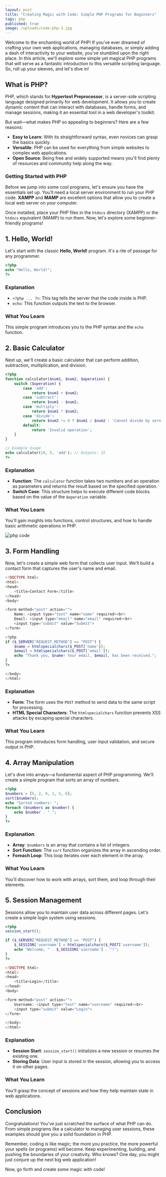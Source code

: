 ```yaml
---
layout: post
title: "Creating Magic with Code: Simple PHP Programs for Beginners"
tags: php
published: true
image: /uploads/code-php-3.jpg
---
```

Welcome to the enchanting world of PHP! If you've ever dreamed of crafting your own web applications, managing databases, or simply adding a dash of interactivity to your website, you've stumbled upon the right place. In this article, we'll explore some simple yet magical PHP programs that will serve as a fantastic introduction to this versatile scripting language. So, roll up your sleeves, and let's dive in!

## What is PHP?

PHP, which stands for **Hypertext Preprocessor**, is a server-side scripting language designed primarily for web development. It allows you to create dynamic content that can interact with databases, handle forms, and manage sessions, making it an essential tool in a web developer's toolkit. 

But wait—what makes PHP so appealing to beginners? Here are a few reasons:

- **Easy to Learn**: With its straightforward syntax, even novices can grasp the basics quickly.
- **Versatile**: PHP can be used for everything from simple websites to complex web applications.
- **Open Source**: Being free and widely supported means you'll find plenty of resources and community help along the way.

### Getting Started with PHP

Before we jump into some cool programs, let's ensure you have the essentials set up. You'll need a local server environment to run your PHP code. **XAMPP** and **MAMP** are excellent options that allow you to create a local web server on your computer. 

Once installed, place your PHP files in the `htdocs` directory (XAMPP) or the `htdocs` equivalent (MAMP) to run them. Now, let's explore some beginner-friendly programs!

## 1. Hello, World!

Let's start with the classic **Hello, World!** program. It's a rite of passage for any programmer.

```php
<?php
echo "Hello, World!";
?>
```

### Explanation

- `<?php ... ?>`: This tag tells the server that the code inside is PHP.
- `echo`: This function outputs the text to the browser.

### What You Learn

This simple program introduces you to the PHP syntax and the `echo` function. 

## 2. Basic Calculator

Next up, we'll create a basic calculator that can perform addition, subtraction, multiplication, and division.

```php
<?php
function calculator($num1, $num2, $operation) {
    switch ($operation) {
        case 'add':
            return $num1 + $num2;
        case 'subtract':
            return $num1 - $num2;
        case 'multiply':
            return $num1 * $num2;
        case 'divide':
            return $num2 != 0 ? $num1 / $num2 : 'Cannot divide by zero';
        default:
            return 'Invalid operation';
    }
}

// Example Usage
echo calculator(10, 5, 'add'); // Outputs: 15
?>
```

### Explanation

- **Function**: The `calculator` function takes two numbers and an operation as parameters and returns the result based on the specified operation.
- **Switch Case**: This structure helps to execute different code blocks based on the value of the `$operation` variable.

### What You Learn

You'll gain insights into functions, control structures, and how to handle basic arithmetic operations in PHP.

![php code](/uploads/code-php-3.jpg)

## 3. Form Handling

Now, let's create a simple web form that collects user input. We'll build a contact form that captures the user's name and email.

```php
<!DOCTYPE html>
<html>
<head>
    <title>Contact Form</title>
</head>
<body>

<form method="post" action="">
    Name: <input type="text" name="name" required><br>
    Email: <input type="email" name="email" required><br>
    <input type="submit" value="Submit">
</form>

<?php
if ($_SERVER["REQUEST_METHOD"] == "POST") {
    $name = htmlspecialchars($_POST['name']);
    $email = htmlspecialchars($_POST['email']);
    echo "Thank you, $name! Your email, $email, has been received.";
}
?>

</body>
</html>
```

### Explanation

- **Form**: The form uses the `POST` method to send data to the same script for processing.
- **HTML Special Characters**: The `htmlspecialchars` function prevents XSS attacks by escaping special characters.

### What You Learn

This program introduces form handling, user input validation, and secure output in PHP.

## 4. Array Manipulation

Let's dive into arrays—a fundamental aspect of PHP programming. We'll create a simple program that sorts an array of numbers.

```php
<?php
$numbers = [5, 2, 9, 1, 5, 6];
sort($numbers);
echo "Sorted numbers: ";
foreach ($numbers as $number) {
    echo $number . " ";
}
?>
```

### Explanation

- **Array**: `$numbers` is an array that contains a list of integers.
- **Sort Function**: The `sort` function organizes the array in ascending order.
- **Foreach Loop**: This loop iterates over each element in the array.

### What You Learn

You'll discover how to work with arrays, sort them, and loop through their elements.

## 5. Session Management

Sessions allow you to maintain user data across different pages. Let's create a simple login system using sessions.

```php
<?php
session_start();

if ($_SERVER["REQUEST_METHOD"] == "POST") {
    $_SESSION['username'] = htmlspecialchars($_POST['username']);
    echo "Welcome, " . $_SESSION['username'] . "!";
}
?>

<!DOCTYPE html>
<html>
<head>
    <title>Login</title>
</head>
<body>

<form method="post" action="">
    Username: <input type="text" name="username" required><br>
    <input type="submit" value="Login">
</form>

</body>
</html>
```

### Explanation

- **Session Start**: `session_start()` initializes a new session or resumes the existing one.
- **Storing Data**: User input is stored in the session, allowing you to access it on other pages.

### What You Learn

You'll grasp the concept of sessions and how they help maintain state in web applications.

## Conclusion

Congratulations! You've just scratched the surface of what PHP can do. From simple programs like a calculator to managing user sessions, these examples should give you a solid foundation in PHP. 

Remember, coding is like magic; the more you practice, the more powerful your spells (or programs) will become. Keep experimenting, building, and pushing the boundaries of your creativity. Who knows? One day, you might just conjure up the next big web application! 

Now, go forth and create some magic with code!